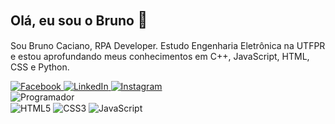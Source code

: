 <div>
    <h2>Olá, eu sou o Bruno <span style='font-size: larger;'>👋</span></h2>
    <p>Sou Bruno Caciano, RPA Developer. Estudo Engenharia Eletrônica na UTFPR e estou aprofundando meus conhecimentos em C++, JavaScript, HTML, CSS e Python.</p>
</div>

<div class="social-icons">
    <a href="https://www.facebook.com/bruno.caciano.9/" target="_blank">
        <img src="https://img.shields.io/badge/Facebook-1877F2?style=for-the-badge&logo=facebook&logoColor=white" alt="Facebook">
    </a>
    <a href="https://www.linkedin.com/in/brunocaciano/" target="_blank">
        <img src="https://img.shields.io/badge/LinkedIn-0077B5?style=for-the-badge&logo=linkedin&logoColor=white" alt="LinkedIn">
    </a>
    <a href="https://www.instagram.com/bcaciano/" target="_blank">
        <img src="https://img.shields.io/badge/Instagram-E4405F?style=for-the-badge&logo=instagram&logoColor=white" alt="Instagram">
    </a>
</div>

<div>
    <img src="https://images.pexels.com/photos/4974912/pexels-photo-4974912.jpeg?auto=compress&cs=tinysrgb&w=1260&h=750&dpr=1" alt="Programador" class="programador">
</div>

<div class="technologies">
    <img align="center" alt="HTML5" src="https://img.shields.io/badge/HTML5-E34F26?style=for-the-badge&logo=html5&logoColor=white" />
    <img align="center" alt="CSS3" src="https://img.shields.io/badge/CSS3-1572B6?style=for-the-badge&logo=css3&logoColor=white" />
    <img align="center" alt="JavaScript" src="https://img.shields.io/badge/JavaScript-F7DF1E?style=for-the-badge&logo=javascript&logoColor=black" />
</div>
